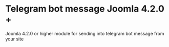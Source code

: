 # Telegram bot message Joomla 4.2.0 +
Joomla 4.2.0 or higher module for sending into telegram bot message from your site
